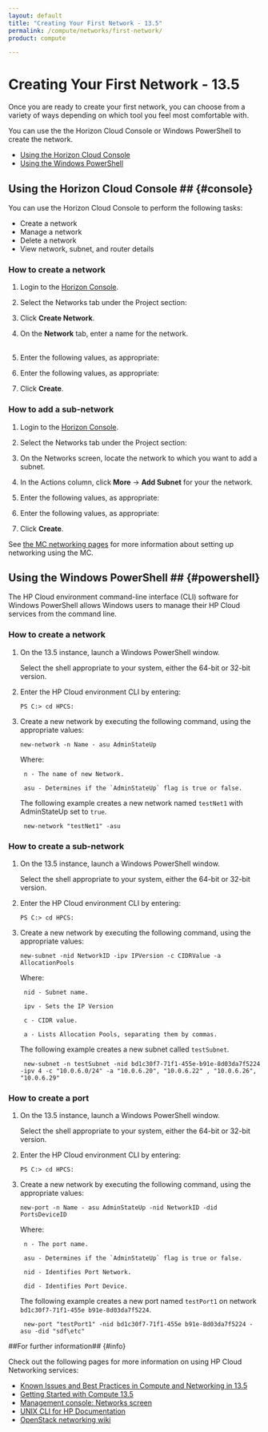 ```yaml
---
layout: default
title: "Creating Your First Network - 13.5"
permalink: /compute/networks/first-network/
product: compute

---
```

# Creating Your First Network - 13.5 #

<!-- Modeled after How To's with the Compute Service (https://docs.hpcloud.com/compute/using/) Some text from network guide. -->

Once you are ready to create your first network, you can choose from a variety of ways depending on which tool you feel most comfortable with. 
 
You can use the the Horizon Cloud Console or Windows PowerShell to create the network. 

- [Using the Horizon Cloud Console](#console)
- [Using the Windows PowerShell](#powershell)

## Using the Horizon Cloud Console ## {#console}

You can use the Horizon Cloud Console to perform the following tasks:

* Create a network
* Manage a network
* Delete a network
* View network, subnet, and router details

### How to create a network ###

1. Login to the [Horizon Console](https://horizon.hpcloud.com/).

2. Select the Networks tab under the Project section:
    <br><img src="media/network-new.png"  alt="" />

3. Click **Create Network**. 
	<br><img src="media/network-create.png"  alt="" />

4. On the **Network** tab, enter a name for the network.  
	<br><img src="media/network-fields.png"  alt="" />

5. Enter the following values, as appropriate:
	<br><img src="media/network-fields-2.png"  alt="" />

6. Enter the following values, as appropriate:
	<br><img src="media/network-fields-3.png"  alt="" />

7. Click **Create**.

### How to add a sub-network ###

1. Login to the [Horizon Console](https://horizon.hpcloud.com/).

2. Select the Networks tab under the Project section:
    <br><img src="media/network-new.png"  alt="" />

3. On the Networks screen, locate the network to which you want to add a subnet.

4. In the Actions column, click **More** -> **Add Subnet** for your the network. 
	<br><img src="media/network-delete.png"  alt="" />

5. Enter the following values, as appropriate:
	<br><img src="media/network-fields-sub.png"  alt="" />

6. Enter the following values, as appropriate:
	<br><img src="media/network-fields-sub-2.png"  alt="" />

7. Click **Create**.



See [the MC networking pages](/mc/compute/networks/) for more information about setting up networking using the MC.

## Using the Windows PowerShell ## {#powershell}

The HP Cloud environment command-line interface (CLI) software for Windows PowerShell allows Windows users to manage their HP Cloud services from the command line.

### How to create a network ###

1. On the 13.5 instance, launch a Windows PowerShell window.  

	Select the shell appropriate to your system, either the 64-bit or 32-bit version. 

2. Enter the HP Cloud environment CLI by entering:

	`PS C:> cd HPCS:`

3. Create a new network by executing the following command, using the appropriate values:

	`new-network -n Name - asu AdminStateUp`

	Where:

		n - The name of new Network.

		asu - Determines if the `AdminStateUp` flag is true or false.

	The following example creates a new network named `testNet1` with AdminStateUp set to `true`.
	
		new-network "testNet1" -asu 

### How to create a sub-network ###

1. On the 13.5 instance, launch a Windows PowerShell window.  

	Select the shell appropriate to your system, either the 64-bit or 32-bit version. 

2. Enter the HP Cloud environment CLI by entering:

	`PS C:> cd HPCS:`

3. Create a new network by executing the following command, using the appropriate values:

	`new-subnet -nid NetworkID -ipv IPVersion -c CIDRValue -a AllocationPools`

	Where:

		nid - Subnet name.

		ipv - Sets the IP Version

		c - CIDR value.

		a - Lists Allocation Pools, separating them by commas.

	The following example creates a new subnet called `testSubnet`.

		new-subnet -n testSubnet -nid bd1c30f7-71f1-455e-b91e-8d03da7f5224 -ipv 4 -c "10.0.6.0/24" -a "10.0.6.20", "10.0.6.22" , "10.0.6.26", "10.0.6.29" 

### How to create a port ###

1. On the 13.5 instance, launch a Windows PowerShell window.  

	Select the shell appropriate to your system, either the 64-bit or 32-bit version. 

2. Enter the HP Cloud environment CLI by entering:

	`PS C:> cd HPCS:`

3. Create a new network by executing the following command, using the appropriate values:

	`new-port -n Name - asu AdminStateUp -nid NetworkID -did PortsDeviceID`

	Where:
	
		n - The port name.
	
		asu - Determines if the `AdminStateUp` flag is true or false.

		nid - Identifies Port Network.

		did - Identifies Port Device.

	The following example creates a new port named `testPort1` on network `bd1c30f7-71f1-455e b91e-8d03da7f5224`. 

		new-port "testPort1" -nid bd1c30f7-71f1-455e b91e-8d03da7f5224 -asu -did "sdf\etc" 

##For further information## {#info} 

Check out the following pages for more information on using HP Cloud Networking services:

- [Known Issues and Best Practices in Compute and Networking in 13.5](https://community.hpcloud.com/article/known-issues-and-best-practices-compute-and-networking-135)
- [Getting Started with Compute 13.5](https://community.hpcloud.com/article/getting-started-compute-135)
- [Management console: Networks screen](http://docs.hpcloud.com/mc/compute/networks/)
- [UNIX CLI for HP Documentation](http://docs.hpcloud.com/cli/unix)
- [OpenStack networking wiki](https://wiki.openstack.org/wiki/Quantum)